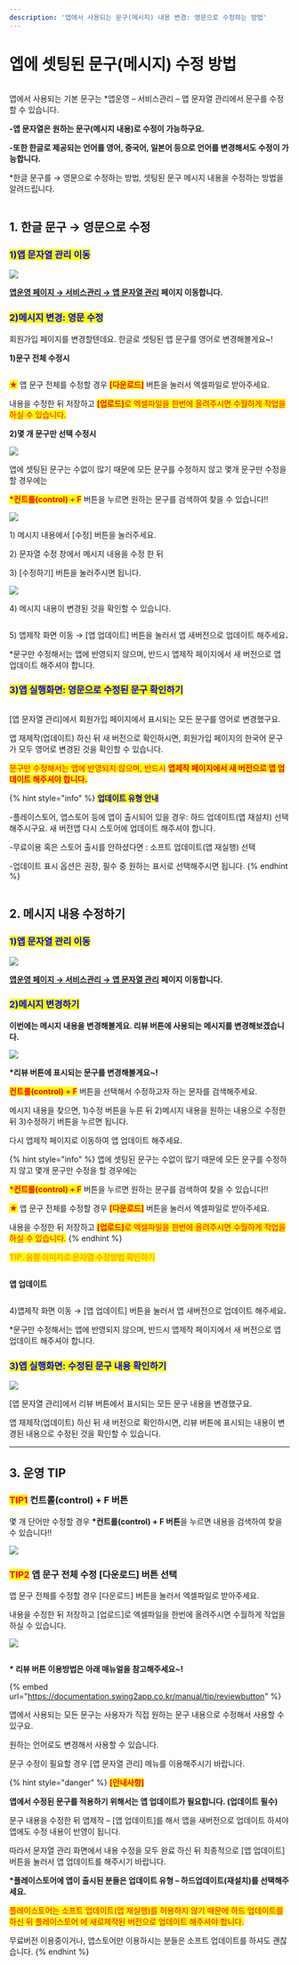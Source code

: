 ```yaml
---
description: '앱에서 사용되는 문구(메시지) 내용 변경: 영문으로 수정하는 방법'
---
```


# 엡에 셋팅된 문구(메시지) 수정 방법

<figure><img src="../../../.gitbook/assets/구분선 (5).PNG" alt=""><figcaption></figcaption></figure>

앱에서 사용되는 기본 문구는 \*앱운영 – 서비스관리 – 앱 문자열 관리에서 문구를 수정할 수 있습니다.

**-앱 문자열은 원하는 문구(메시지 내용)로 수정이 가능하구요.**

**-또한 한글로 제공되는 언어를 영어, 중국어, 일본어 등으로 언어를 변경해서도 수정이 가능합니다.**

\*한글 문구를 → 영문으로 수정하는 방법, 셋팅된 문구 메시지 내용을 수정하는 방법을 알려드립니다.&#x20;

<figure><img src="../../../.gitbook/assets/구분선 (5).PNG" alt=""><figcaption></figcaption></figure>

## **1. 한글 문구 → 영문으로 수정**



### <mark style="color:blue;">**1)앱 문자열 관리 이동**</mark>

![](https://wp.swing2app.co.kr/wp-content/uploads/2019/06/%EB%AC%B8%EC%9E%90%EC%97%B4.png)

[**앱운영 페이지 → 서비스관리 → 앱 문자열 관리**](http://www.swing2app.co.kr/view/app_resourecs_manager) **페이지 이동합니다.**



### <mark style="color:blue;">**2)메시지 변경: 영문 수정**</mark>

회원가입 페이지를 변경할텐데요. 한글로 셋팅된 앱 문구를 영어로 변경해볼게요\~!

**1)문구 전체 수정시**

<figure><img src="../../../.gitbook/assets/문자열관리2.png" alt=""><figcaption></figcaption></figure>

<mark style="color:red;">**★**</mark> 앱 문구 전체를 수정할 경우 <mark style="color:red;">**\[다운로드]**</mark> 버튼을 눌러서 엑셀파일로 받아주세요.

내용을 수정한 뒤 저장하고 <mark style="color:red;">**\[업로드]**</mark><mark style="color:red;">로 엑셀파일을 한번에 올려주시면 수월하게 작업을 하실 수 있습니다.</mark>



**2)몇 개 문구만 선택 수정시**

![](https://wp.swing2app.co.kr/wp-content/uploads/2019/12/%EB%AC%B8%EC%9E%90%EC%97%B4%EA%B4%80%EB%A6%AC7.png)

앱에 셋팅된 문구는 수없이 많기 때문에 모든 문구를 수정하지 않고 몇개 문구만 수정을 할 경우에는

<mark style="color:red;">**\*컨트롤(control) + F**</mark> 버튼을 누르면 원하는 문구를 검색하여 찾을 수 있습니다!!



![](https://wp.swing2app.co.kr/wp-content/uploads/2019/12/%EB%AC%B8%EC%9E%90%EC%97%B4%EA%B4%80%EB%A6%AC3.png)

1\) 메시지 내용에서 \[수정] 버튼을 눌러주세요.

2\) 문자열 수정 창에서 메시지 내용을 수정 한 뒤

3\) \[수정하기] 버튼을 눌러주시면 됩니다.



![](https://wp.swing2app.co.kr/wp-content/uploads/2019/12/%EB%AC%B8%EC%9E%90%EC%97%B4%EA%B4%80%EB%A6%AC44.png)

4\) 메시지 내용이 변경된 것을 확인할 수 있습니다.



<figure><img src="../../../.gitbook/assets/업데이트 (2).png" alt=""><figcaption></figcaption></figure>

5\) 앱제작 화면 이동 → \[앱 업데이트] 버튼을 눌러서 앱 새버전으로 업데이트 해주세&#xC694;**.**

\*문구만 수정해서는 앱에 반영되지 않으며, 반드시 앱제작 페이지에서 새 버전으로 앱 업데이트 해주셔야 합니다.



### <mark style="color:blue;">**3)앱 실행화면: 영문으로 수정된 문구 확인하기**</mark>

<div align="left"><img src="https://wp.swing2app.co.kr/wp-content/uploads/2019/12/%EB%AC%B8%EC%9E%90%EC%97%B4%EA%B4%80%EB%A6%AC4.png" alt=""></div>

\[앱 문자열 관리]에서 회원가입 페이지에서 표시되는 모든 문구를 영어로 변경했구요.

앱 재제작(업데이트) 하신 뒤 새 버전으로 확인하시면, 회원가입 페이지의 한국어 문구가 모두 영어로 변경된 것을 확인할 수 있습니다.



<mark style="color:red;">문구만 수정해서는 앱에 반영되지 않으며, 반드시</mark> <mark style="color:red;"></mark><mark style="color:red;">**앱제작 페이지에서 새 버전으로 앱 업데이트 해주셔야 합니다.**</mark>

{% hint style="info" %}
<mark style="color:blue;">**업데이트 유형 안내**</mark>

-플레이스토어, 앱스토어 등에 앱이 출시되어 있을 경우: 하드 업데이트(앱 재설치) 선택 해주시구요. 새 버전앱 다시 스토어에 업데이트 해주셔야 합니다.&#x20;

-무료이용 혹은 스토어 출시를 안하셨다면 : 소프트 업데이트(앱 재실행) 선택&#x20;

-업데이트 표시 옵션은 권장, 필수 중 원하는 표시로 선택해주시면 됩니다.&#x20;
{% endhint %}

<figure><img src="../../../.gitbook/assets/구분선 (5).PNG" alt=""><figcaption></figcaption></figure>

## **2. 메시지 내용 수정하기**



### <mark style="color:blue;">**1)앱 문자열 관리 이동**</mark>

![](https://wp.swing2app.co.kr/wp-content/uploads/2019/06/%EB%AC%B8%EC%9E%90%EC%97%B4.png)

[**앱운영 페이지 → 서비스관리 → 앱 문자열 관리**](http://www.swing2app.co.kr/view/app_resourecs_manager) **페이지 이동합니다.**



### <mark style="color:blue;">**2)메시지 변경하기**</mark>

**이번에는 메시지 내용을 변경해볼게요. 리뷰 버튼에 사용되는 메시지를 변경해보겠습니다.**

![](https://wp.swing2app.co.kr/wp-content/uploads/2019/12/%EB%AC%B8%EC%9E%90%EC%97%B4%EA%B4%80%EB%A6%AC9.png)

**\*리뷰 버튼에 표시되는 문구를 변경해볼게요\~!**

<mark style="color:red;">**컨트롤(control) + F**</mark> 버튼을 선택해서 수정하고자 하는 문자를 검색해주세요.&#x20;

메시지 내용을 찾으면, 1)수정 버튼을 누른 뒤 2)메시지 내용을 원하는 내용으로 수정한 뒤 3)수정하기 버튼을 누르면 됩니다.

다시 앱제작 페이지로 이동하여 앱 업데이트 해주세요.&#x20;

{% hint style="info" %}
앱에 셋팅된 문구는 수없이 많기 때문에 모든 문구를 수정하지 않고 몇개 문구만 수정을 할 경우에는

<mark style="color:red;">**\*컨트롤(control) + F**</mark> 버튼을 누르면 원하는 문구를 검색하여 찾을 수 있습니다!!

<mark style="color:red;">**★**</mark> 앱 문구 전체를 수정할 경우 <mark style="color:red;">**\[다운로드]**</mark> 버튼을 눌러서 엑셀파일로 받아주세요.

내용을 수정한 뒤 저장하고 <mark style="color:red;">**\[업로드]**</mark><mark style="color:red;">로 엑셀파일을 한번에 올려주시면 수월하게 작업을 하실 수 있습니다.</mark>
{% endhint %}



<mark style="color:orange;">**TIP. 움짤 이미지로 문자열 수정방법 확인하기**</mark>

<div align="left"><img src="https://wp.swing2app.co.kr/wp-content/uploads/2019/12/%EB%AC%B8%EA%B5%AC%EC%88%98%EC%A0%95.gif" alt=""></div>

**앱 업데이트**&#x20;

<figure><img src="../../../.gitbook/assets/업데이트.png" alt=""><figcaption></figcaption></figure>

4\)앱제작 화면 이동 → \[앱 업데이트] 버튼을 눌러서 앱 새버전으로 업데이트 해주세&#xC694;**.**

\*문구만 수정해서는 앱에 반영되지 않으며, 반드시 앱제작 페이지에서 새 버전으로 앱 업데이트 해주셔야 합니다.



### <mark style="color:blue;">**3)앱 실행화면: 수정된 문구 내용 확인하기**</mark>

![](https://wp.swing2app.co.kr/wp-content/uploads/2019/12/%EB%AC%B8%EC%9E%90%EC%97%B4%EA%B4%80%EB%A6%AC10.png)

\[앱 문자열 관리]에서 리뷰 버튼에서 표시되는 모든 문구 내용을 변경했구요.

앱 재제작(업데이트) 하신 뒤 새 버전으로 확인하시면, 리뷰 버튼에 표시되는 내용이 변경된 내용으로 수정된 것을 확인할 수 있습니다.



***



## 3. 운영 TIP

### <mark style="color:red;">**TIP1**</mark>**&#x20;컨트롤(control) + F 버튼**

&#x20;몇 개 단어만 수정할 경우 **\*컨트롤(control) + F 버튼**을 누르면 내용을 검색하여 찾을 수 있습니다!!

![](https://wp.swing2app.co.kr/wp-content/uploads/2019/06/%EB%AC%B8%EC%9E%90%EC%97%B4%EA%B4%80%EB%A6%AC7.png)



### <mark style="color:red;">**TIP2**</mark> 앱 문구 전체 수정 \[다운로드] 버튼 선택

앱 문구 전체를 수정할 경우 \[다운로드] 버튼을 눌러서 엑셀파일로 받아주세요.

내용을 수정한 뒤 저장하고 \[업로드]로 엑셀파일을 한번에 올려주시면 수월하게 작업을 하실 수 있습니다.

![](https://wp.swing2app.co.kr/wp-content/uploads/2019/06/%EB%AC%B8%EC%9E%90%EC%97%B4%EA%B4%80%EB%A6%AC2.png)

<figure><img src="../../../.gitbook/assets/구분선 (5).PNG" alt=""><figcaption></figcaption></figure>



**\* 리뷰 버튼 이용방법은 아래 매뉴얼을 참고해주세요\~!**

{% embed url="https://documentation.swing2app.co.kr/manual/tip/reviewbutton" %}

앱에서 사용되는 모든 문구는 사용자가 직접 원하는 문구 내용으로 수정해서 사용할 수 있구요.

원하는 언어로도 변경해서 사용할 수 있습니다.

문구 수정이 필요할 경우 \[앱 문자열 관리] 메뉴를 이용해주시기 바랍니다.



{% hint style="danger" %}
<mark style="color:red;">**\[안내사항]**</mark>



**앱에서 수정된 문구를 적용하기 위해서는 앱  업데이트가 필요합니다. (업데이트 필수)**

문구 내용을 수정한 뒤 앱제작 – \[앱 업데이트]를 해서 앱을 새버전으로 업데이트 하셔야 앱에도 수정 내용이 반영이 됩니다.

따라서 문자열 관리 화면에서 내용 수정을 모두 완료 하신 뒤 최종적으로 \[앱 업데이트] 버튼을 눌러서 앱 업데이트를 해주시기 바랍니다.



**\*플레이스토어에 앱이 출시된 분들은  업데이트 유형 – 하드업데이트(재설치)를 선택해주세요.**

<mark style="color:red;">플레이스토어는 소프트 업데이트(앱 재실행)를 허용하지 않기 때문에 하드 업데이트를 하신 뒤 플레이스토어 에 새로제작된 버전으로 업데이트 해주셔야 합니다.</mark>

무료버전 이용중이거나, 앱스토어만 이용하시는 분들은 소프트 업데이트를 하셔도 괜찮습니다.
{% endhint %}

